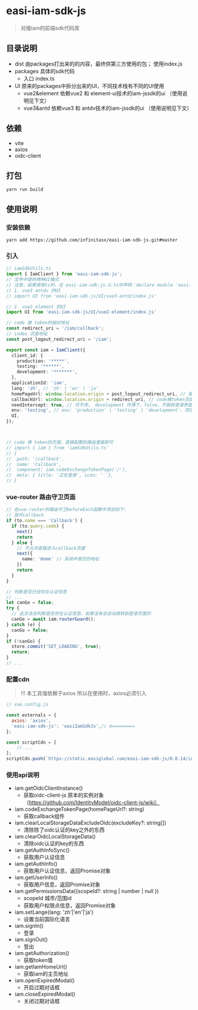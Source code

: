 # easi-iam-sdk-js
> 对接iam的前端sdk代码库

## 目录说明
- dist 由packages打出来的的内容，最终供第三方使用的包； 使用index.js
- packages 具体的sdk代码
    - 入口 index.ts
- UI  原来的packages中拆分出来的UI，不同技术栈有不同的UI使用
  - vue2&element 依赖vue2 和 element-ui技术的iam-jssdk的ui （使用说明见下文）
  - vue3&antd 依赖vue3 和 antdv技术的iam-jssdk的ui （使用说明见下文）

## 依赖
- vite
- axios
- oidc-client

## 打包
```
yarn run build
```

## 使用说明
### 安装依赖
```text
yarn add https://github.com/infinitasx/easi-iam-sdk-js.git#master
```
### 引入
```ts
// iamSdkUtils.ts
import { IamClient } from 'easi-iam-sdk-js';
// 文件中提供两种UI模式
// 注意，如果使用ts时，在 easi-iam-sdk-js.d.ts中声明：declare module 'easi-iam-sdk-js/UI/vue3-antd/index.js';
// 1. vue3 antdv 的UI 
// import UI from 'easi-iam-sdk-js/UI/vue3-antd/index.js'

// 2. vue2 element 的UI
import UI from 'easi-iam-sdk-js/UI/vue2-element/index.js'

// code 换 token的相对地址
const redirect_uri = '/iam/callback';
// index 页面地址
const post_logout_redirect_uri = '/iam';

export const iam = IamClient({
  client_id: {
    production: '*****',
    testing: '******',
    development: '*******',
  },
  applicationId: 'iam',
  lang: 'zh', // 'zh' | 'en' | 'ja'
  homePageUrl: window.location.origin + post_logout_redirect_uri, // 登录成功后跳转的主页
  callbackUrl: window.location.origin + redirect_uri, // code换token页面
  needIntercept: true, // 可不传， development 环境下，false，不跳转登录界面
  env: 'testing', // env: 'production' | 'testing' | 'development'，项目对应的运行环境
  UI,
});



// code 换 token的页面，直接配置到路由里面即可
// import { iam } from 'iamSdkUtils.ts'
// {
//  path: '/callback',
//  name: 'Callback',
//  component: iam.codeExchangeTokenPage('/'),
//  meta: { title: '正在登录', icon: '' },
// }
```

### vue-router 路由守卫页面
```ts
// 在vue-router的路由守卫beforeEach函数中添加如下:
// 放开callback
if (to.name === 'Callback') {
  if (to.query.code) {
    next()
    return
  } else {
    // 不允许直接进入callback页面
    next({
      name: 'Home' // 系统中首页的地址
    })
    return
  }
}

// 判断是否已经存在认证信息
// ...
let canGo = false;
try {
  // 此方法会判断是否存在认证信息，如果没有会自动跳转到登录页面的  
  canGo = await iam.routerGuard();
} catch (e) {
  canGo = false;
}
if (!canGo) {
  store.commit('SET_LOADING', true);
  return;
}
// ...
```

### 配置cdn
> !!! 本工具强依赖于axios
> 所以在使用时，axios必须引入
```js
// vue.config.js

const externals = {
  axios: 'axios',
  'easi-iam-sdk-js': 'easiIamSdkJs',// 《=========
};

const scriptCdn = [
    // ...
];
scriptCdn.push(`https://static.easiglobal.com/easi-iam-sdk-js/0.0.14/index.js`);
```

### 使用api说明
- iam.getOidcClientInstance()
    - 获取oidc-client-js 原本的实例对象（https://github.com/IdentityModel/oidc-client-js/wiki）
- iam.codeExchangeTokenPage(homePageUrl?: string)
    - 获取callback组件
- iam.clearLocalStorageDataExcludeOidc(excludeKey?: string[])
    - 清除除了oidc认证的key之外的东西
- iam.clearOidcLocalStorageData()
    - 清除oidc认证的key的东西
- iam.getAuthInfoSync()
    - 获取用户认证信息
- iam.getAuthInfo()
    - 获取用户认证信息，返回Promise对象
- iam.getUserInfo()
    - 获取用户信息，返回Promise对象
- iam.getPermissionsData({scopeId?: string | number | null })
    - scopeId 城市/范围id
    - 获取用户权限点信息，返回Promise对象
- iam.setLange(lang: 'zh'|'en'|'ja')  
    - 设置当前国际化语言
- iam.signIn()
    - 登录
- iam.signOut()
    - 登出
- iam.getAuthorization()
    - 获取token值
- iam.getIamHomeUrl()
    - 获取iam的主页地址
- iam.openExpiredModal()
    - 开启过期对话框
- iam.closeExpiredModal()
    - 关闭过期对话框

